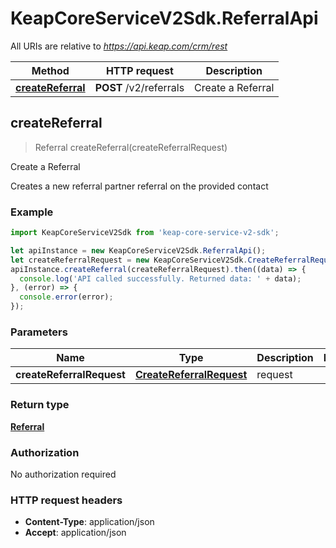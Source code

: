 # KeapCoreServiceV2Sdk.ReferralApi

All URIs are relative to *https://api.keap.com/crm/rest*

Method | HTTP request | Description
------------- | ------------- | -------------
[**createReferral**](ReferralApi.md#createReferral) | **POST** /v2/referrals | Create a Referral



## createReferral

> Referral createReferral(createReferralRequest)

Create a Referral

Creates a new referral partner referral on the provided contact

### Example

```javascript
import KeapCoreServiceV2Sdk from 'keap-core-service-v2-sdk';

let apiInstance = new KeapCoreServiceV2Sdk.ReferralApi();
let createReferralRequest = new KeapCoreServiceV2Sdk.CreateReferralRequest(); // CreateReferralRequest | request
apiInstance.createReferral(createReferralRequest).then((data) => {
  console.log('API called successfully. Returned data: ' + data);
}, (error) => {
  console.error(error);
});

```

### Parameters


Name | Type | Description  | Notes
------------- | ------------- | ------------- | -------------
 **createReferralRequest** | [**CreateReferralRequest**](CreateReferralRequest.md)| request | 

### Return type

[**Referral**](Referral.md)

### Authorization

No authorization required

### HTTP request headers

- **Content-Type**: application/json
- **Accept**: application/json

